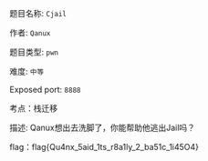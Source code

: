 题目名称: `Cjail`

作者: `Qanux`

题目类型: `pwn`

难度: `中等`

Exposed port: `8888`

考点：栈迁移

描述: Qanux想出去洗脚了，你能帮助他逃出Jail吗？

flag：flag{Qu4nx_5aid_1ts_r8a1ly_2_ba51c_1i45O4}
